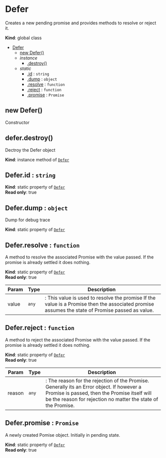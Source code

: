 <a name="Defer"></a>

# Defer
Creates a new pending promise and provides methods to resolve or reject it.

**Kind**: global class  

* [Defer](#Defer)
    * [new Defer()](#new_Defer_new)
    * _instance_
        * [.destroy()](#Defer+destroy)
    * _static_
        * [.id](#Defer.id) : <code>string</code>
        * [.dump](#Defer.dump) : <code>object</code>
        * [.resolve](#Defer.resolve) : <code>function</code>
        * [.reject](#Defer.reject) : <code>function</code>
        * [.promise](#Defer.promise) : <code>Promise</code>

<a name="new_Defer_new"></a>

## new Defer()
Constructor

<a name="Defer+destroy"></a>

## defer.destroy()
Dectroy the Defer object

**Kind**: instance method of [<code>Defer</code>](#Defer)  
<a name="Defer.id"></a>

## Defer.id : <code>string</code>
**Kind**: static property of [<code>Defer</code>](#Defer)  
**Read only**: true  
<a name="Defer.dump"></a>

## Defer.dump : <code>object</code>
Dump for debug trace

**Kind**: static property of [<code>Defer</code>](#Defer)  
<a name="Defer.resolve"></a>

## Defer.resolve : <code>function</code>
A method to resolve the associated Promise with the value passed.
If the promise is already settled it does nothing.

**Kind**: static property of [<code>Defer</code>](#Defer)  
**Read only**: true  

| Param | Type | Description |
| --- | --- | --- |
| value | <code>any</code> | : This value is used to resolve the promise If the value is a Promise then the associated promise assumes  the state of Promise passed as value. |

<a name="Defer.reject"></a>

## Defer.reject : <code>function</code>
A method to reject the associated Promise with the value passed.
If the promise is already settled it does nothing.

**Kind**: static property of [<code>Defer</code>](#Defer)  
**Read only**: true  

| Param | Type | Description |
| --- | --- | --- |
| reason | <code>any</code> | : The reason for the rejection of the Promise. Generally its an Error object. If however a Promise is passed, then  the Promise itself will be the reason for rejection no matter  the state of the Promise. |

<a name="Defer.promise"></a>

## Defer.promise : <code>Promise</code>
A newly created Pomise object.
Initially in pending state.

**Kind**: static property of [<code>Defer</code>](#Defer)  
**Read only**: true  
